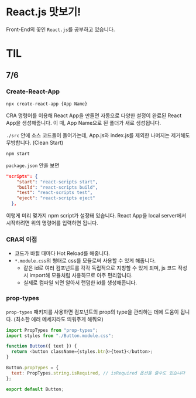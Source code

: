 # React.js 맛보기!

Front-End의 꽃인 `React.js`를 공부하고 있습니다.

# TIL

## 7/6

### Create-React-App

```
npx create-react-app {App Name}
```

CRA 명령어를 이용해 React App을 만들면 자동으로 다양한 설정이 완료된 React App을 생성해줍니다. 이 때, App Name으로 된 폴더가 새로 생성됩니다.

`./src` 안에 소스 코드들이 들어가는데, App.js와 index.js를 제외한 나머지는 제거해도 무방합니다. (Clean Start)

```
npm start
```

`package.json` 안을 보면

```json
"scripts": {
    "start": "react-scripts start",
    "build": "react-scripts build",
    "test": "react-scripts test",
    "eject": "react-scripts eject"
  },
```

이렇게 미리 몇가지 npm script가 설정돼 있습니다. React App을 local server에서 시작하려면 위의 명령어를 입력하면 됩니다.

### CRA의 이점

- 코드가 바뀔 때마다 Hot Reload를 해줍니다.
- `*.module.css`의 형태로 css를 모듈로써 사용할 수 있게 해줍니다.
  - 같은 id로 여러 컴포넌트를 각각 독립적으로 지칭할 수 있게 되며, js 코드 작성시 import해 모듈처럼 사용하므로 아주 편리합니다.
  - 실제로 컴파일 되면 알아서 랜덤한 id를 생성해줍니다.

### prop-types

`prop-types` 패키지를 사용하면 컴포넌트의 prop의 type을 관리하는 데에 도움이 됩니다. (최소한 에러 메세지라도 띄워주게 해줘요)

```javascript
import PropTypes from "prop-types";
import styles from "./Button.module.css";

function Button({ text }) {
  return <button className={styles.btn}>{text}</button>;
}

Button.propTypes = {
  text: PropTypes.string.isRequired, // isRequired 옵션을 줄수도 있습니다
};

export default Button;
```
